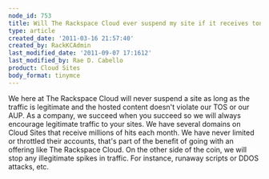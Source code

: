 ```yaml
---
node_id: 753
title: Will The Rackspace Cloud ever suspend my site if it receives tons of visitors?
type: article
created_date: '2011-03-16 21:57:40'
created_by: RackKCAdmin
last_modified_date: '2011-09-07 17:1612'
last_modified_by: Rae D. Cabello
product: Cloud Sites
body_format: tinymce
---
```


We here at The Rackspace Cloud will never suspend a site as long as the
traffic is legitimate and the hosted content doesn't violate our TOS or
our AUP. As a company, we succeed when you succeed so we will always
encourage legitimate traffic to your sites. We have several domains on
Cloud Sites that receive millions of hits each month. We have never
limited or throttled their accounts, that's part of the benefit of going
with an offering like The Rackspace Cloud. On the other side of the
coin, we will stop any illegitimate spikes in traffic. For instance,
runaway scripts or DDOS attacks, etc.

